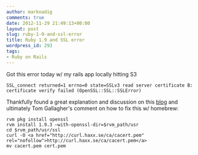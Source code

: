 ```yaml
---
author: marknadig
comments: true
date: 2012-11-29 21:49:13+00:00
layout: post
slug: ruby-1-9-and-ssl-error
title: Ruby 1.9 and SSL error
wordpress_id: 293
tags:
- Ruby on Rails
---
```


Got this error today w/ my rails app locally hitting S3

    
    SSL_connect returned=1 errno=0 state=SSLv3 read server certificate B: certificate verify failed (OpenSSL::SSL::SSLError)


Thankfully found a great explanation and discussion on this [blog](http://martinottenwaelter.fr/2010/12/ruby19-and-the-ssl-error/) and ultimately Tom Gallagher's comment on how to fix this w/ homebrew:

    
    rvm pkg install openssl
    rvm install 1.9.3 –with-openssl-dir=$rvm_path/usr
    cd $rvm_path/usr/ssl
    curl -O <a href="http://curl.haxx.se/ca/cacert.pem" rel="nofollow">http://curl.haxx.se/ca/cacert.pem</a>
    mv cacert.pem cert.pem
